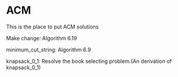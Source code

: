 # ACM

This is the place to put ACM solutions


Make change:
Algorithm 6.19

minimum_cut_string:
Algorithm 6.9

knapsack_0_1:
Resolve the book selecting problem.(An derivation of knapsack_0_1)